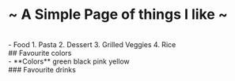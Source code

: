 <!-- Create a list -->
<!-- Utilize 3 different headings -->
<!-- Utilize 2- 3Different  Text Transformation -->
<!-- create a 2nd list that is oredered -->




#  ~ A Simple  Page of things  I like ~
<br>
- Food
1. Pasta
2. Dessert
3. Grilled Veggies
4. Rice
<br>
## Favourite colors
<br>
 - **Colors**
 green
 black
 pink
 yellow
 <br>
 ###  Favourite drinks
  <br>








